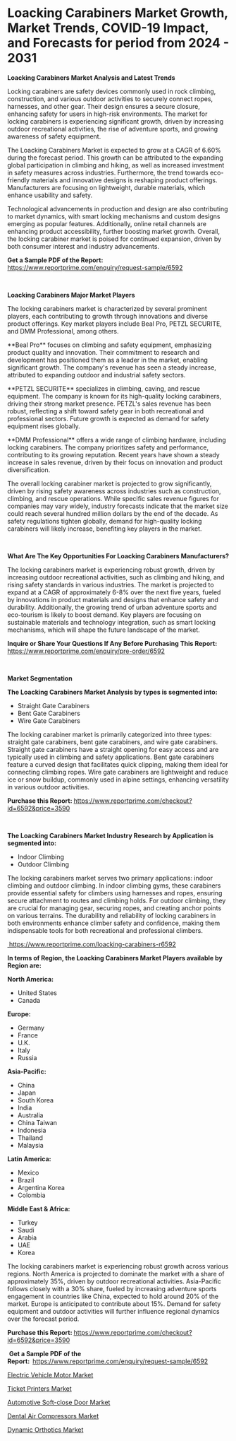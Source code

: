 <p><h1>Loacking Carabiners Market Growth, Market Trends, COVID-19 Impact, and Forecasts for period from 2024 - 2031</h1></p><p><strong>Loacking Carabiners Market Analysis and Latest Trends</strong></p>
<p><p>Locking carabiners are safety devices commonly used in rock climbing, construction, and various outdoor activities to securely connect ropes, harnesses, and other gear. Their design ensures a secure closure, enhancing safety for users in high-risk environments. The market for locking carabiners is experiencing significant growth, driven by increasing outdoor recreational activities, the rise of adventure sports, and growing awareness of safety equipment.</p><p>The Loacking Carabiners Market is expected to grow at a CAGR of 6.60% during the forecast period. This growth can be attributed to the expanding global participation in climbing and hiking, as well as increased investment in safety measures across industries. Furthermore, the trend towards eco-friendly materials and innovative designs is reshaping product offerings. Manufacturers are focusing on lightweight, durable materials, which enhance usability and safety.</p><p>Technological advancements in production and design are also contributing to market dynamics, with smart locking mechanisms and custom designs emerging as popular features. Additionally, online retail channels are enhancing product accessibility, further boosting market growth. Overall, the locking carabiner market is poised for continued expansion, driven by both consumer interest and industry advancements.</p></p>
<p><strong>Get a Sample PDF of the Report:&nbsp;</strong> <a href="https://www.reportprime.com/enquiry/request-sample/6592">https://www.reportprime.com/enquiry/request-sample/6592</a></p>
<p>&nbsp;</p>
<p><strong>Loacking Carabiners Major Market Players</strong></p>
<p><p>The locking carabiners market is characterized by several prominent players, each contributing to growth through innovations and diverse product offerings. Key market players include Beal Pro, PETZL SECURITE, and DMM Professional, among others.</p><p>**Beal Pro** focuses on climbing and safety equipment, emphasizing product quality and innovation. Their commitment to research and development has positioned them as a leader in the market, enabling significant growth. The company's revenue has seen a steady increase, attributed to expanding outdoor and industrial safety sectors.</p><p>**PETZL SECURITE** specializes in climbing, caving, and rescue equipment. The company is known for its high-quality locking carabiners, driving their strong market presence. PETZL's sales revenue has been robust, reflecting a shift toward safety gear in both recreational and professional sectors. Future growth is expected as demand for safety equipment rises globally.</p><p>**DMM Professional** offers a wide range of climbing hardware, including locking carabiners. The company prioritizes safety and performance, contributing to its growing reputation. Recent years have shown a steady increase in sales revenue, driven by their focus on innovation and product diversification.</p><p>The overall locking carabiner market is projected to grow significantly, driven by rising safety awareness across industries such as construction, climbing, and rescue operations. While specific sales revenue figures for companies may vary widely, industry forecasts indicate that the market size could reach several hundred million dollars by the end of the decade. As safety regulations tighten globally, demand for high-quality locking carabiners will likely increase, benefiting key players in the market.</p></p>
<p>&nbsp;</p>
<p><strong>What Are The Key Opportunities For Loacking Carabiners Manufacturers?</strong></p>
<p><p>The locking carabiners market is experiencing robust growth, driven by increasing outdoor recreational activities, such as climbing and hiking, and rising safety standards in various industries. The market is projected to expand at a CAGR of approximately 6-8% over the next five years, fueled by innovations in product materials and designs that enhance safety and durability. Additionally, the growing trend of urban adventure sports and eco-tourism is likely to boost demand. Key players are focusing on sustainable materials and technology integration, such as smart locking mechanisms, which will shape the future landscape of the market.</p></p>
<p><strong>Inquire or Share Your Questions If Any Before Purchasing This Report:</strong> <a href="https://www.reportprime.com/enquiry/pre-order/6592">https://www.reportprime.com/enquiry/pre-order/6592</a></p>
<p>&nbsp;</p>
<p><strong>Market Segmentation</strong></p>
<p><strong>The Loacking Carabiners Market Analysis by types is segmented into:</strong></p>
<p><ul><li>Straight Gate Carabiners</li><li>Bent Gate Carabiners</li><li>Wire Gate Carabiners</li></ul></p>
<p><p>The locking carabiner market is primarily categorized into three types: straight gate carabiners, bent gate carabiners, and wire gate carabiners. Straight gate carabiners have a straight opening for easy access and are typically used in climbing and safety applications. Bent gate carabiners feature a curved design that facilitates quick clipping, making them ideal for connecting climbing ropes. Wire gate carabiners are lightweight and reduce ice or snow buildup, commonly used in alpine settings, enhancing versatility in various outdoor activities.</p></p>
<p><strong>Purchase this Report:&nbsp;</strong><a href="https://www.reportprime.com/checkout?id=6592&price=3590">https://www.reportprime.com/checkout?id=6592&price=3590</a></p>
<p>&nbsp;</p>
<p><strong>The Loacking Carabiners Market Industry Research by Application is segmented into:</strong></p>
<p><ul><li>Indoor Climbing</li><li>Outdoor Climbing</li></ul></p>
<p><p>The locking carabiners market serves two primary applications: indoor climbing and outdoor climbing. In indoor climbing gyms, these carabiners provide essential safety for climbers using harnesses and ropes, ensuring secure attachment to routes and climbing holds. For outdoor climbing, they are crucial for managing gear, securing ropes, and creating anchor points on various terrains. The durability and reliability of locking carabiners in both environments enhance climber safety and confidence, making them indispensable tools for both recreational and professional climbers.</p></p>
<p><a href="https://www.reportprime.com/loacking-carabiners-r6592">&nbsp;https://www.reportprime.com/loacking-carabiners-r6592</a></p>
<p><strong>In terms of Region, the Loacking Carabiners Market Players available by Region are:</strong></p>
<p>
    <p> <strong> North America: </strong>
        <ul>
            <li>United States</li>
            <li>Canada</li>
        </ul>
        </p> 
    <p> <strong> Europe: </strong>
        <ul>
            <li>Germany</li>
            <li>France</li>
            <li>U.K.</li>
            <li>Italy</li>
            <li>Russia</li>
        </ul>
        </p> 
    <p> <strong> Asia-Pacific: </strong>
        <ul>
            <li>China</li>
            <li>Japan</li>
            <li>South Korea</li>
            <li>India</li>
            <li>Australia</li>
            <li>China Taiwan</li>
            <li>Indonesia</li>
            <li>Thailand</li>
            <li>Malaysia</li>
        </ul>
        </p> 
    <p> <strong> Latin America: </strong>
        <ul>
            <li>Mexico</li>
            <li>Brazil</li>
            <li>Argentina Korea</li>
            <li>Colombia</li>
        </ul>
        </p> 
    <p> <strong> Middle East & Africa: </strong>
        <ul>
            <li>Turkey</li>
            <li>Saudi</li>
            <li>Arabia</li>
            <li>UAE</li>
            <li>Korea</li>
        </ul>
    </p>
    </p>
<p><p>The locking carabiners market is experiencing robust growth across various regions. North America is projected to dominate the market with a share of approximately 35%, driven by outdoor recreational activities. Asia-Pacific follows closely with a 30% share, fueled by increasing adventure sports engagement in countries like China, expected to hold around 20% of the market. Europe is anticipated to contribute about 15%. Demand for safety equipment and outdoor activities will further influence regional dynamics over the forecast period.</p></p>
<p><strong>Purchase this Report: </strong><a href="https://www.reportprime.com/checkout?id=6592&price=3590">https://www.reportprime.com/checkout?id=6592&price=3590</a></p>
<p>&nbsp;<strong>Get a Sample PDF of the Report:&nbsp;&nbsp;</strong><a href="https://www.reportprime.com/enquiry/request-sample/6592">https://www.reportprime.com/enquiry/request-sample/6592</a></p>
<p><strong></strong></p>
<p><p><a href="https://issuu.com/reportprime-2/docs/electric-vehicle-motor-market-size-_9ca3490c6751a2">Electric Vehicle Motor Market</a></p><p><a href="https://www.linkedin.com/pulse/ticket-printers-market-share-analysis-growth-trends-forecasts-ccpyf?trackingId=KnvYBT1KToqrI91RIcksBQ%3D%3D">Ticket Printers Market</a></p><p><a href="https://issuu.com/reportprime-2/docs/automotive-soft-close-door-market-s_5b04f16aec938f">Automotive Soft-close Door Market</a></p><p><a href="https://medium.com/@bernadette.james576/global-dental-air-compressors-market-share-and-growth-opportunities-and-market-size-growing-with-a-6e23dd0f841c">Dental Air Compressors Market</a></p><p><a href="https://medium.com/@bernadette.james576/dynamic-orthotics-market-trends-and-regional-insights-forecasted-for-period-from-2024-to-2031-021427f47b43">Dynamic Orthotics Market</a></p></p>